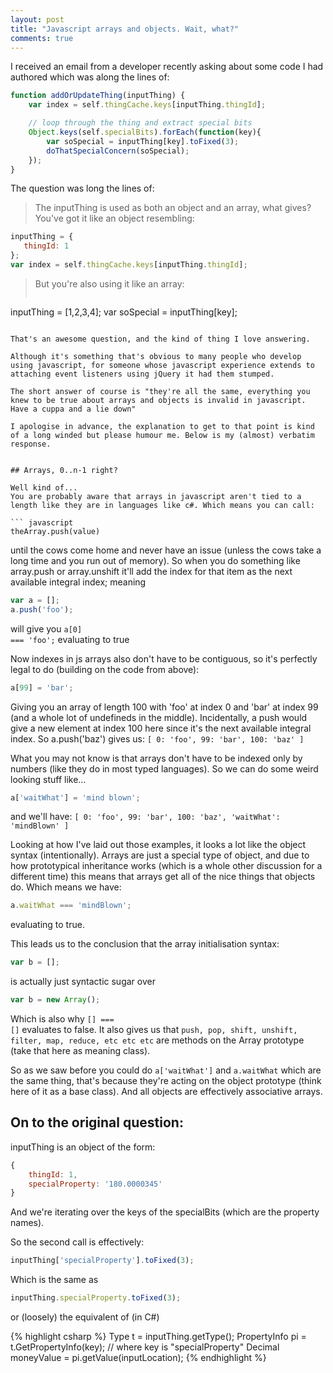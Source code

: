 ```yaml
---
layout: post
title: "Javascript arrays and objects. Wait, what?"
comments: true
---
```


I received an email from a developer recently asking about some code I had authored which was along the lines of:

``` js 
function addOrUpdateThing(inputThing) {
    var index = self.thingCache.keys[inputThing.thingId];

    // loop through the thing and extract special bits
    Object.keys(self.specialBits).forEach(function(key){
        var soSpecial = inputThing[key].toFixed(3);
        doThatSpecialConcern(soSpecial);
    });
}
```

The question was long the lines of:
> The inputThing is used as both an object and an array, what gives?
> You've got it like an object resembling: 
> 
``` js
inputThing = {
   thingId: 1
};
var index = self.thingCache.keys[inputThing.thingId];
```
> But you're also using it like an array:
> 
> ``` js
inputThing = [1,2,3,4];
var soSpecial = inputThing[key];
```

That's an awesome question, and the kind of thing I love answering. 

Although it's something that's obvious to many people who develop using javascript, for someone whose javascript experience extends to attaching event listeners using jQuery it had them stumped.

The short answer of course is "they're all the same, everything you knew to be true about arrays and objects is invalid in javascript. Have a cuppa and a lie down"

I apologise in advance, the explanation to get to that point is kind of a long winded but please humour me. Below is my (almost) verbatim response.


## Arrays, 0..n-1 right?

Well kind of... 
You are probably aware that arrays in javascript aren't tied to a length like they are in languages like c#. Which means you can call:

``` javascript 
theArray.push(value)
```

until the cows come home and never have an issue (unless the cows take a long time and you run out of memory). So when you do something like array.push or array.unshift it'll add the index for that item as the next available integral index; meaning 

``` js
var a = [];
a.push('foo'); 
```
will give you <span class='highlight'><code class='language-js'><span class='nx'>a</span>[<span class='mi'>0</span>] === <span class='s1'>'foo'</span>;</code></span> evaluating to true

Now indexes in js arrays also don't have to be contiguous, so it's perfectly legal to do (building on the code from above):

``` js
a[99] = 'bar';
```

Giving you an array of length 100 with 'foo' at index 0 and 'bar' at index 99 (and a whole lot of undefineds in the middle).
Incidentally, a push would give a new element at index 100 here since it's the next available integral index.
So a.push('baz') gives us: `[ 0: 'foo', 99: 'bar', 100: 'baz' ]`

What you may not know is that arrays don't have to be indexed only by numbers (like they do in most typed languages). So we can do some weird looking stuff like…

``` js
a['waitWhat'] = 'mind blown';
```
and we'll have: `[ 0: 'foo', 99: 'bar', 100: 'baz', 'waitWhat': 'mindBlown' ]`

Looking at how I've laid out those examples, it looks a lot like the object syntax (intentionally). Arrays are just a special type of object, and due to how prototypical inheritance works (which is a whole other discussion for a different time) this means that arrays get all of the nice things that objects do. Which means we have:

``` js
a.waitWhat === 'mindBlown'; 
```
evaluating to true.

This leads us to the conclusion that the array initialisation syntax:

``` js
var b = []; 
```

is actually just syntactic sugar over

``` js
var b = new Array(); 
```

Which is also why <span class='highlight'><code class='language-js'>[] === []</code></span> evaluates to false. It also gives us that `push, pop, shift, unshift, filter, map, reduce, etc etc etc` are methods on the Array prototype (take that here as meaning class).

So as we saw before you could do `a['waitWhat']` and `a.waitWhat` which are the same thing, that's because they're acting on the object prototype (think here of it as a base class). And all objects are effectively associative arrays. 

## On to the original question:

inputThing is an object of the form:

``` js
{
    thingId: 1,
    specialProperty: '180.0000345'
}
```

And we're iterating over the keys of the specialBits (which are the property names).

So the second call is effectively:

``` js
inputThing['specialProperty'].toFixed(3);
```

Which is the same as

``` js
inputThing.specialProperty.toFixed(3);
```

or (loosely) the equivalent of (in C#)

{% highlight csharp %}
Type t = inputThing.getType();
PropertyInfo pi = t.GetPropertyInfo(key); // where key is "specialProperty"
Decimal moneyValue = pi.getValue(inputLocation);
{% endhighlight %}
